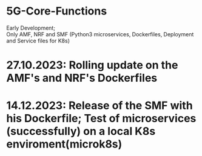 # 5G-Core-Functions
Early Development; <br>
Only AMF, NRF and SMF (Python3 microservices, Dockerfiles, Deployment and Service files for K8s)


# 27.10.2023: Rolling update on the AMF's and NRF's Dockerfiles
# 14.12.2023: Release of the SMF with his Dockerfile; Test of microservices (successfully) on a local K8s enviroment(microk8s)

